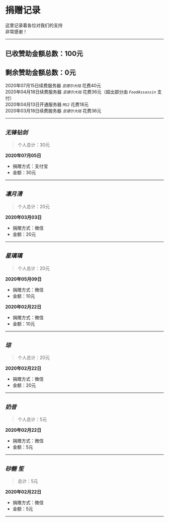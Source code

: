 # 捐赠记录

这里记录着各位对我们的支持  
非常感谢！

* * *

## 已收赞助金额总数：100元
## 剩余赞助金额总数：0元

2020年07月15日续费服务器 *`亚德尔大陆`* 花费40元  
2020年04月18日续费服务器 *`亚德尔大陆`* 花费36元（超出部分由 *`FoodAssassin`* 支付）  
2020年04月13日开通服务器 *`MS2`* 花费18元  
2020年03月18日续费服务器 *`亚德尔大陆`* 花费36元

* * *

## *`无锋钻剑`*
> 个人总计：30元

**2020年07月05日**
* 捐赠方式：支付宝
* 金额：30元

* * *

## *`凛月清`*
> 个人总计：20元

**2020年03月03日**
* 捐赠方式：微信
* 金额：20元

* * *

## *`星璃璃`*
> 个人总计：20元

**2020年05月09日**
* 捐赠方式：微信
* 金额：10元

**2020年02月22日**
* 捐赠方式：微信
* 金额：10元

* * *

## *`琼`*
> 个人总计：20元

**2020年02月22日**
* 捐赠方式：微信
* 金额：20元

* * *

## *`奶昔`*
> 个人总计：5元

**2020年02月22日**
* 捐赠方式：微信
* 金额：5元

* * *

## *`砂糖`* *`笙`*
> 总计：5元

**2020年02月22日**
* 捐赠方式：微信
* 金额：5元

* * *
